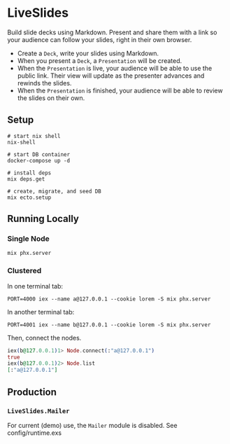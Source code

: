 # LiveSlides

Build slide decks using Markdown.
Present and share them with a link so your audience can follow your slides, right in their own browser.

- Create a `Deck`, write your slides using Markdown.
- When you present a `Deck`, a `Presentation` will be created.
- When the `Presentation` is live, your audience will be able to use the public link.
Their view will update as the presenter advances and rewinds the slides.
- When the `Presentation` is finished, your audience will be able to review the slides on their own.

## Setup

```
# start nix shell
nix-shell

# start DB container
docker-compose up -d

# install deps
mix deps.get

# create, migrate, and seed DB
mix ecto.setup
```

## Running Locally

### Single Node

```
mix phx.server
```

### Clustered

In one terminal tab:
```
PORT=4000 iex --name a@127.0.0.1 --cookie lorem -S mix phx.server
```

In another terminal tab:
```
PORT=4001 iex --name b@127.0.0.1 --cookie lorem -S mix phx.server
```

Then, connect the nodes.
```elixir
iex(b@127.0.0.1)1> Node.connect(:"a@127.0.0.1")
true
iex(b@127.0.0.1)2> Node.list
[:"a@127.0.0.1"]
```

## Production

### `LiveSlides.Mailer`

For current (demo) use, the `Mailer` module is disabled.
See config/runtime.exs
